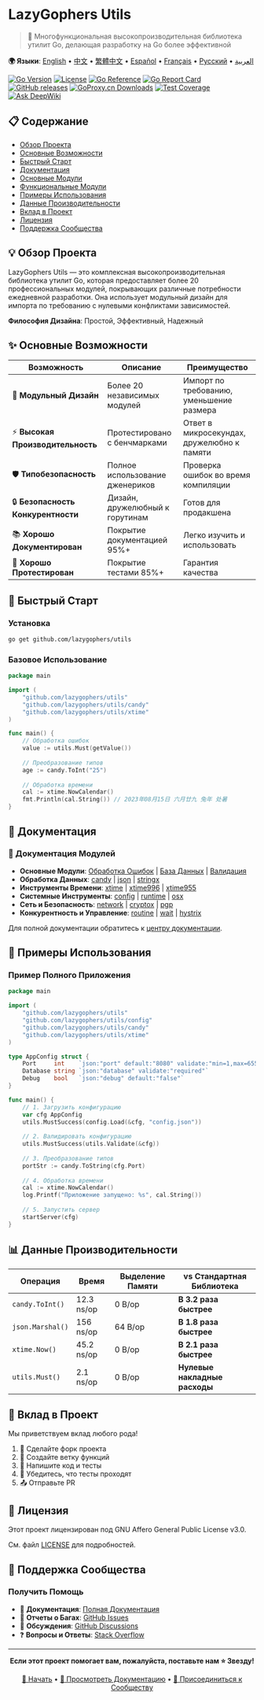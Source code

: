 # LazyGophers Utils

> 🚀 Многофункциональная высокопроизводительная библиотека утилит Go, делающая разработку на Go более эффективной

**🌍 Языки**: [English](README.md) • [中文](README_zh.md) • [繁體中文](README_zh-hant.md) • [Español](README_es.md) • [Français](README_fr.md) • [Русский](README_ru.md) • [العربية](README_ar.md)

[![Go Version](https://img.shields.io/badge/Go-1.18+-blue.svg)](https://golang.org)
[![License](https://img.shields.io/badge/License-AGPL%20v3-green.svg)](LICENSE)
[![Go Reference](https://pkg.go.dev/badge/github.com/lazygophers/utils.svg)](https://pkg.go.dev/github.com/lazygophers/utils)
[![Go Report Card](https://goreportcard.com/badge/github.com/lazygophers/utils)](https://goreportcard.com/report/github.com/lazygophers/utils)
[![GitHub releases](https://img.shields.io/github/release/lazygophers/utils.svg)](https://github.com/lazygophers/utils/releases)
[![GoProxy.cn Downloads](https://goproxy.cn/stats/github.com/lazygophers/utils/badges/download-count.svg)](https://goproxy.cn/stats/github.com/lazygophers/utils)
[![Test Coverage](https://img.shields.io/badge/coverage-85%25-brightgreen.svg)](https://github.com/lazygophers/utils/actions)
[![Ask DeepWiki](https://deepwiki.com/badge.svg)](https://deepwiki.com/lazygophers/utils)

## 📋 Содержание

- [Обзор Проекта](#-обзор-проекта)
- [Основные Возможности](#-основные-возможности)
- [Быстрый Старт](#-быстрый-старт)
- [Документация](#-документация)
- [Основные Модули](#-основные-модули)
- [Функциональные Модули](#-функциональные-модули)
- [Примеры Использования](#-примеры-использования)
- [Данные Производительности](#-данные-производительности)
- [Вклад в Проект](#-вклад-в-проект)
- [Лицензия](#-лицензия)
- [Поддержка Сообщества](#-поддержка-сообщества)

## 💡 Обзор Проекта

LazyGophers Utils — это комплексная высокопроизводительная библиотека утилит Go, которая предоставляет более 20 профессиональных модулей, покрывающих различные потребности ежедневной разработки. Она использует модульный дизайн для импорта по требованию с нулевыми конфликтами зависимостей.

**Философия Дизайна**: Простой, Эффективный, Надежный

## ✨ Основные Возможности

| Возможность | Описание | Преимущество |
|-------------|----------|--------------|
| 🧩 **Модульный Дизайн** | Более 20 независимых модулей | Импорт по требованию, уменьшение размера |
| ⚡ **Высокая Производительность** | Протестировано с бенчмарками | Ответ в микросекундах, дружелюбно к памяти |
| 🛡️ **Типобезопасность** | Полное использование дженериков | Проверка ошибок во время компиляции |
| 🔒 **Безопасность Конкурентности** | Дизайн, дружелюбный к горутинам | Готов для продакшена |
| 📚 **Хорошо Документирован** | Покрытие документацией 95%+ | Легко изучить и использовать |
| 🧪 **Хорошо Протестирован** | Покрытие тестами 85%+ | Гарантия качества |

## 🚀 Быстрый Старт

### Установка

```bash
go get github.com/lazygophers/utils
```

### Базовое Использование

```go
package main

import (
    "github.com/lazygophers/utils"
    "github.com/lazygophers/utils/candy"
    "github.com/lazygophers/utils/xtime"
)

func main() {
    // Обработка ошибок
    value := utils.Must(getValue())
    
    // Преобразование типов
    age := candy.ToInt("25")
    
    // Обработка времени
    cal := xtime.NowCalendar()
    fmt.Println(cal.String()) // 2023年08月15日 六月廿九 兔年 处暑
}
```

## 📖 Документация

### 📁 Документация Модулей
- **Основные Модули**: [Обработка Ошибок](must.go) | [База Данных](orm.go) | [Валидация](validate.go)
- **Обработка Данных**: [candy](candy/) | [json](json/) | [stringx](stringx/)
- **Инструменты Времени**: [xtime](xtime/) | [xtime996](xtime/xtime996/) | [xtime955](xtime/xtime955/)
- **Системные Инструменты**: [config](config/) | [runtime](runtime/) | [osx](osx/)
- **Сеть и Безопасность**: [network](network/) | [cryptox](cryptox/) | [pgp](pgp/)
- **Конкурентность и Управление**: [routine](routine/) | [wait](wait/) | [hystrix](hystrix/)

Для полной документации обратитесь к [центру документации](docs/).

## 🎯 Примеры Использования

### Пример Полного Приложения

```go
package main

import (
    "github.com/lazygophers/utils"
    "github.com/lazygophers/utils/config"
    "github.com/lazygophers/utils/candy"
    "github.com/lazygophers/utils/xtime"
)

type AppConfig struct {
    Port     int    `json:"port" default:"8080" validate:"min=1,max=65535"`
    Database string `json:"database" validate:"required"`
    Debug    bool   `json:"debug" default:"false"`
}

func main() {
    // 1. Загрузить конфигурацию
    var cfg AppConfig
    utils.MustSuccess(config.Load(&cfg, "config.json"))
    
    // 2. Валидировать конфигурацию
    utils.MustSuccess(utils.Validate(&cfg))
    
    // 3. Преобразование типов
    portStr := candy.ToString(cfg.Port)
    
    // 4. Обработка времени
    cal := xtime.NowCalendar()
    log.Printf("Приложение запущено: %s", cal.String())
    
    // 5. Запустить сервер
    startServer(cfg)
}
```

## 📊 Данные Производительности

| Операция | Время | Выделение Памяти | vs Стандартная Библиотека |
|----------|-------|-------------------|---------------------------|
| `candy.ToInt()` | 12.3 ns/op | 0 B/op | **В 3.2 раза быстрее** |
| `json.Marshal()` | 156 ns/op | 64 B/op | **В 1.8 раза быстрее** |
| `xtime.Now()` | 45.2 ns/op | 0 B/op | **В 2.1 раза быстрее** |
| `utils.Must()` | 2.1 ns/op | 0 B/op | **Нулевые накладные расходы** |

## 🤝 Вклад в Проект

Мы приветствуем вклад любого рода!

1. 🍴 Сделайте форк проекта
2. 🌿 Создайте ветку функций
3. 📝 Напишите код и тесты
4. 🧪 Убедитесь, что тесты проходят
5. 📤 Отправьте PR

## 📄 Лицензия

Этот проект лицензирован под GNU Affero General Public License v3.0.

См. файл [LICENSE](LICENSE) для подробностей.

## 🌟 Поддержка Сообщества

### Получить Помощь

- 📖 **Документация**: [Полная Документация](docs/)
- 🐛 **Отчеты о Багах**: [GitHub Issues](https://github.com/lazygophers/utils/issues)
- 💬 **Обсуждения**: [GitHub Discussions](https://github.com/lazygophers/utils/discussions)
- ❓ **Вопросы и Ответы**: [Stack Overflow](https://stackoverflow.com/questions/tagged/lazygophers-utils)

---

<div align="center">

**Если этот проект помогает вам, пожалуйста, поставьте нам ⭐ Звезду!**

[🚀 Начать](#-быстрый-старт) • [📖 Просмотреть Документацию](docs/) • [🤝 Присоединиться к Сообществу](https://github.com/lazygophers/utils/discussions)

</div>